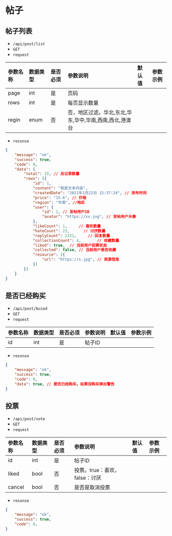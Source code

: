 # 帖子
## 帖子列表
- `/api/post/list`
- `GET`
- `request`

| 参数名称 | 数据类型 | 是否必须 |参数说明|默认值|参数示例|
| :-----| :---- | :---- | :---- | :---- | :---- |
| page | int | 是 | 页码|||
| rows | int | 是 | 每页显示数量|||
| regin | enum | 否 | 否，地区过滤。华北,东北,华东,华中,华南,西南,西北,港澳台|||

- `resonse`
```json
{
    "message": "ok",
    "success": true,
    "code": 0,
    "data": {
        "total": 15, // 总记录数量
        "rows": [{
            "id": 1,
            "content": "我是文本内容",
            "createdDate": "2021年1月22日 15:37:24", // 发布时间
            "price": "15.6", // 价格
            "region": "华南", //地区
            "user": {
                "id": 1, // 发帖用户ID
                "avatar": "https://xx.jog", // 发帖用户头像
            },
            "likeCount": 1,     // 喜欢数量
            "hateCount": 23,      // 讨厌数量
            "replyCount": 2151,     // 回复数量
            "collectionCount": 4,       // 收藏数量
            "liked": true,  // 当前用户投票状态
            "collected": false, // 当前用户是否收藏
            "resource": [{
                "url": "https://x.jpg", // 资源信息
            }]
        }]
    }
}
```

## 是否已经购买
- `/api/post/buied`
- `GET`
- `request`

| 参数名称 | 数据类型 | 是否必须 |参数说明|默认值|参数示例|
| :-----| :---- | :---- | :---- | :---- | :---- |
| id | int | 是 | 帖子ID|||

- `resonse`
```json
{
    "message": "ok",
    "success": true,
    "code": 0,
    "data": true, // 是否已经购买，如果没购买弹出警告
}
```

## 投票
- `/api/post/vote`
- `GET`
- `request`

| 参数名称 | 数据类型 | 是否必须 |参数说明|默认值|参数示例|
| :-----| :---- | :---- | :---- | :---- | :---- |
| id | int | 是 | 帖子ID|||
| liked | bool | 否 | 投票。true：喜欢，false：讨厌|||
| cancel | bool | 否 | 是否是取消投票|||

- `resonse`
```json
{
    "message": "ok",
    "success": true,
    "code": 0,
}
```
